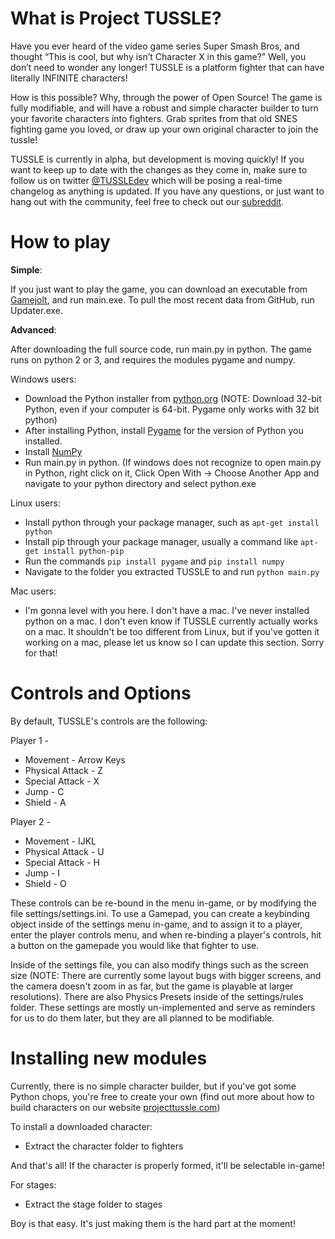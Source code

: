 # What is Project TUSSLE?
Have you ever heard of the video game series Super Smash Bros, and thought “This is cool, but why isn’t Character X in this game?” Well, you don’t need to wonder any longer! TUSSLE is a platform fighter that can have literally INFINITE characters!

How is this possible? Why, through the power of Open Source! The game is fully modifiable, and will have a robust and simple character builder to turn your favorite characters into fighters. Grab sprites from that old SNES fighting game you loved, or draw up your own original character to join the tussle!

TUSSLE is currently in alpha, but development is moving quickly! If you want to keep up to date with the changes as they come in, make sure to follow us on twitter [@TUSSLEdev](https://twitter.com/TUSSLEdev) which will be posing a real-time changelog as anything is updated. If you have any questions, or just want to hang out with the community, feel free to check out our [subreddit](https://www.reddit.com/r/projectTUSSLE).

# How to play
**Simple**:

If you just want to play the game, you can download an executable from [Gamejolt](http://gamejolt.com/games/project-tussle/170803), and run main.exe. To pull the most recent data from GitHub, run Updater.exe.

**Advanced**:

After downloading the full source code, run main.py in python. The game runs on python 2 or 3, and requires the modules pygame and numpy.

Windows users:
* Download the Python installer from [python.org](https://www.python.org/downloads/windows/) (NOTE: Download 32-bit Python, even if your computer is 64-bit. Pygame only works with 32 bit python)
* After installing Python, install [Pygame](http://pygame.org/download.shtml) for the version of Python you installed.
* Install [NumPy](http://www.scipy.org/scipylib/download.html)
* Run main.py in python. (If windows does not recognize to open main.py in Python, right click on it, Click Open With -> Choose Another App and navigate to your python directory and select python.exe

Linux users:
* Install python through your package manager, such as `apt-get install python`
* Install pip through your package manager, usually a command like `apt-get install python-pip`
* Run the commands `pip install pygame` and `pip install numpy`
* Navigate to the folder you extracted TUSSLE to and run `python main.py`

Mac users:
* I'm gonna level with you here. I don't have a mac. I've never installed python on a mac. I don't even know if TUSSLE currently actually works on a mac. It shouldn't be too different from Linux, but if you've gotten it working on a mac, please let us know so I can update this section. Sorry for that!

# Controls and Options
By default, TUSSLE's controls are the following:

Player 1 -
* Movement - Arrow Keys
* Physical Attack - Z
* Special Attack - X
* Jump - C
* Shield - A

Player 2 - 
* Movement - IJKL
* Physical Attack - U
* Special Attack - H
* Jump - I
* Shield - O

These controls can be re-bound in the menu in-game, or by modifying the file settings/settings.ini. To use a Gamepad, you can create a keybinding object inside of the settings menu in-game, and to assign it to a player, enter the player controls menu, and when re-binding a player's controls, hit a button on the gamepade you would like that fighter to use.

Inside of the settings file, you can also modify things such as the screen size (NOTE: There are currently some layout bugs with bigger screens, and the camera doesn't zoom in as far, but the game is playable at larger resolutions). There are also Physics Presets inside of the settings/rules folder. These settings are mostly un-implemented and serve as reminders for us to do them later, but they are all planned to be modifiable.

# Installing new modules
Currently, there is no simple character builder, but if you've got some Python chops, you're free to create your own (find out more about how to build characters on our website [projecttussle.com](http://projecttussle.com/))

To install a downloaded character:
* Extract the character folder to fighters

And that's all! If the character is properly formed, it'll be selectable in-game!

For stages:
* Extract the stage folder to stages

Boy is that easy. It's just making them is the hard part at the moment!
